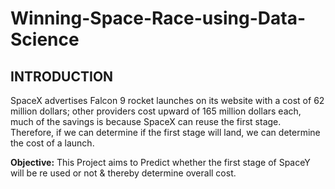 # Winning-Space-Race-using-Data-Science
## INTRODUCTION
SpaceX advertises Falcon 9 rocket launches on its website with a cost of 62 million dollars; other providers cost upward of 165 million dollars each, much of the savings is because SpaceX can reuse the first stage. Therefore, if we can determine if the first stage will land, we can determine the cost of a launch.

**Objective:** This Project aims to Predict whether the first stage of SpaceY will be re used or not & thereby determine overall cost.

